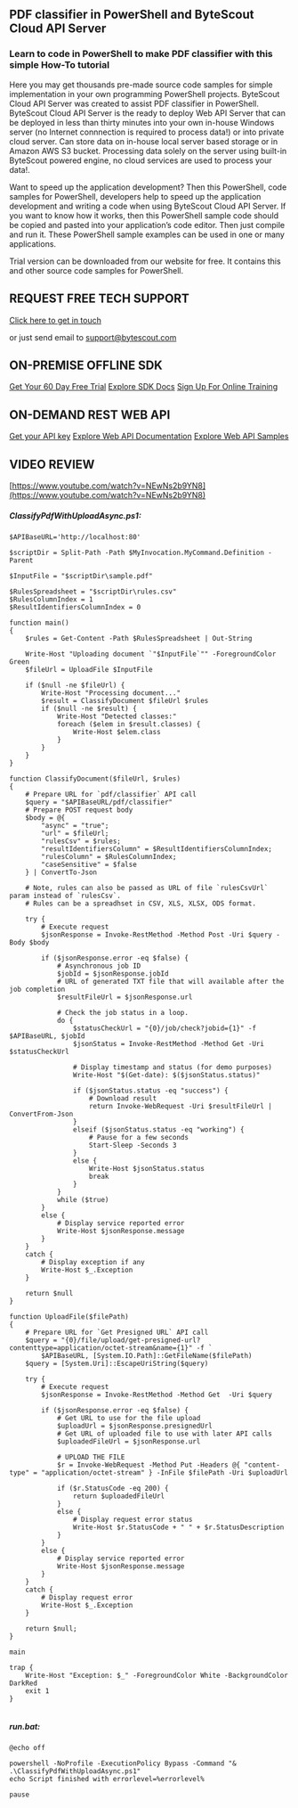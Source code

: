 ## PDF classifier in PowerShell and ByteScout Cloud API Server

### Learn to code in PowerShell to make PDF classifier with this simple How-To tutorial

Here you may get thousands pre-made source code samples for simple implementation in your own programming PowerShell projects. ByteScout Cloud API Server was created to assist PDF classifier in PowerShell. ByteScout Cloud API Server is the ready to deploy Web API Server that can be deployed in less than thirty minutes into your own in-house Windows server (no Internet connnection is required to process data!) or into private cloud server. Can store data on in-house local server based storage or in Amazon AWS S3 bucket. Processing data solely on the server using built-in ByteScout powered engine, no cloud services are used to process your data!.

 Want to speed up the application development? Then this PowerShell, code samples for PowerShell, developers help to speed up the application development and writing a code when using ByteScout Cloud API Server. If you want to know how it works, then this PowerShell sample code should be copied and pasted into your application’s code editor. Then just compile and run it. These PowerShell sample examples can be used in one or many applications.

Trial version can be downloaded from our website for free. It contains this and other source code samples for PowerShell.

## REQUEST FREE TECH SUPPORT

[Click here to get in touch](https://bytescout.zendesk.com/hc/en-us/requests/new?subject=ByteScout%20Cloud%20API%20Server%20Question)

or just send email to [support@bytescout.com](mailto:support@bytescout.com?subject=ByteScout%20Cloud%20API%20Server%20Question) 

## ON-PREMISE OFFLINE SDK 

[Get Your 60 Day Free Trial](https://bytescout.com/download/web-installer?utm_source=github-readme)
[Explore SDK Docs](https://bytescout.com/documentation/index.html?utm_source=github-readme)
[Sign Up For Online Training](https://academy.bytescout.com/)


## ON-DEMAND REST WEB API

[Get your API key](https://pdf.co/documentation/api?utm_source=github-readme)
[Explore Web API Documentation](https://pdf.co/documentation/api?utm_source=github-readme)
[Explore Web API Samples](https://github.com/bytescout/ByteScout-SDK-SourceCode/tree/master/PDF.co%20Web%20API)

## VIDEO REVIEW

[https://www.youtube.com/watch?v=NEwNs2b9YN8](https://www.youtube.com/watch?v=NEwNs2b9YN8)




<!-- code block begin -->

##### **ClassifyPdfWithUploadAsync.ps1:**
    
```
$APIBaseURL='http://localhost:80'

$scriptDir = Split-Path -Path $MyInvocation.MyCommand.Definition -Parent

$InputFile = "$scriptDir\sample.pdf"

$RulesSpreadsheet = "$scriptDir\rules.csv"
$RulesColumnIndex = 1
$ResultIdentifiersColumnIndex = 0

function main() 
{
    $rules = Get-Content -Path $RulesSpreadsheet | Out-String

    Write-Host "Uploading document `"$InputFile`"" -ForegroundColor Green
    $fileUrl = UploadFile $InputFile
    
    if ($null -ne $fileUrl) {
        Write-Host "Processing document..."
        $result = ClassifyDocument $fileUrl $rules
        if ($null -ne $result) {
            Write-Host "Detected classes:"
            foreach ($elem in $result.classes) {
                Write-Host $elem.class
            }
        }
    }
}

function ClassifyDocument($fileUrl, $rules)
{
    # Prepare URL for `pdf/classifier` API call
    $query = "$APIBaseURL/pdf/classifier"
    # Prepare POST request body
    $body = @{
        "async" = "true";
        "url" = $fileUrl;
        "rulesCsv" = $rules;
        "resultIdentifiersColumn" = $ResultIdentifiersColumnIndex;
        "rulesColumn" = $RulesColumnIndex;
        "caseSensitive" = $false
    } | ConvertTo-Json

    # Note, rules can also be passed as URL of file `rulesCsvUrl` param instead of `rulesCsv`.
    # Rules can be a spreadhset in CSV, XLS, XLSX, ODS format.

    try {
        # Execute request
        $jsonResponse = Invoke-RestMethod -Method Post -Uri $query -Body $body

        if ($jsonResponse.error -eq $false) {
            # Asynchronous job ID
            $jobId = $jsonResponse.jobId
            # URL of generated TXT file that will available after the job completion
            $resultFileUrl = $jsonResponse.url

            # Check the job status in a loop. 
            do {
                $statusCheckUrl = "{0}/job/check?jobid={1}" -f $APIBaseURL, $jobId
                $jsonStatus = Invoke-RestMethod -Method Get -Uri $statusCheckUrl

                # Display timestamp and status (for demo purposes)
                Write-Host "$(Get-date): $($jsonStatus.status)"

                if ($jsonStatus.status -eq "success") {
                    # Download result
                    return Invoke-WebRequest -Uri $resultFileUrl | ConvertFrom-Json
                }
                elseif ($jsonStatus.status -eq "working") {
                    # Pause for a few seconds
                    Start-Sleep -Seconds 3
                }
                else {
                    Write-Host $jsonStatus.status
                    break
                }
            }
            while ($true)
        }
        else {
            # Display service reported error
            Write-Host $jsonResponse.message
        }
    }
    catch {
        # Display exception if any
        Write-Host $_.Exception
    }

    return $null
}

function UploadFile($filePath)
{
    # Prepare URL for `Get Presigned URL` API call
    $query = "{0}/file/upload/get-presigned-url?contenttype=application/octet-stream&name={1}" -f `
        $APIBaseURL, [System.IO.Path]::GetFileName($filePath)
    $query = [System.Uri]::EscapeUriString($query)

    try {
        # Execute request
        $jsonResponse = Invoke-RestMethod -Method Get  -Uri $query
        
        if ($jsonResponse.error -eq $false) {
            # Get URL to use for the file upload
            $uploadUrl = $jsonResponse.presignedUrl
            # Get URL of uploaded file to use with later API calls
            $uploadedFileUrl = $jsonResponse.url
    
            # UPLOAD THE FILE
            $r = Invoke-WebRequest -Method Put -Headers @{ "content-type" = "application/octet-stream" } -InFile $filePath -Uri $uploadUrl
            
            if ($r.StatusCode -eq 200) {
                return $uploadedFileUrl
            }
            else {
                # Display request error status
                Write-Host $r.StatusCode + " " + $r.StatusDescription
            }
        }
        else {
            # Display service reported error
            Write-Host $jsonResponse.message
        }
    }
    catch {
        # Display request error
        Write-Host $_.Exception
    }

    return $null;
}

main

trap {
    Write-Host "Exception: $_" -ForegroundColor White -BackgroundColor DarkRed
    exit 1
}


```

<!-- code block end -->    

<!-- code block begin -->

##### **run.bat:**
    
```
@echo off

powershell -NoProfile -ExecutionPolicy Bypass -Command "& .\ClassifyPdfWithUploadAsync.ps1"
echo Script finished with errorlevel=%errorlevel%

pause
```

<!-- code block end -->